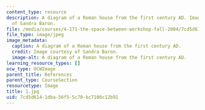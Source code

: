 ```yaml
---
content_type: resource
description: A diagram of a Roman house from the first century AD. Image courtesy
  of Sandra Baron.
file: /media/courses/4-171-the-space-between-workshop-fall-2004/7cd5d6141dba56f55c70bc7106c12b91_1.jpg
file_type: image/jpeg
image_metadata:
  caption: A diagram of a Roman house from the first century AD.
  credit: Image courtesy of Sandra Baron.
  image-alt: A diagram of a Roman house from the first century AD.
learning_resource_types: []
ocw_type: OCWImage
parent_title: References
parent_type: CourseSection
resourcetype: Image
title: 1.jpg
uid: 7cd5d614-1dba-56f5-5c70-bc7106c12b91
---
```

